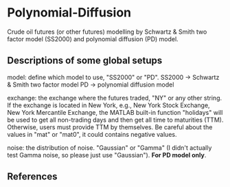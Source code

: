 # Polynomial-Diffusion
Crude oil futures (or other futures) modelling by Schwartz & Smith two factor model (SS2000) and polynomial diffusion (PD) model. 

## Descriptions of some global setups
model: define which model to use, "SS2000" or "PD".
  SS2000 -> Schwartz & Smith two factor model
  PD -> polynomial diffusion model

exchange: the exchange where the futures traded, "NY" or any other string. If the exchange is located in New York, e.g., New York Stock Exchange, New York Mercantile Exchange, the MATLAB built-in function "holidays" will be used to get all non-trading days and then get all time to maturities (TTM). Otherwise, users must provide TTM by themselves. Be careful about the values in "mat" or "mat0", it could contains negative values. 

noise: the distribution of noise. "Gaussian" or "Gamma" (I didn't actually test Gamma noise, so please just use "Gaussian"). **For PD model only**. 

## References
